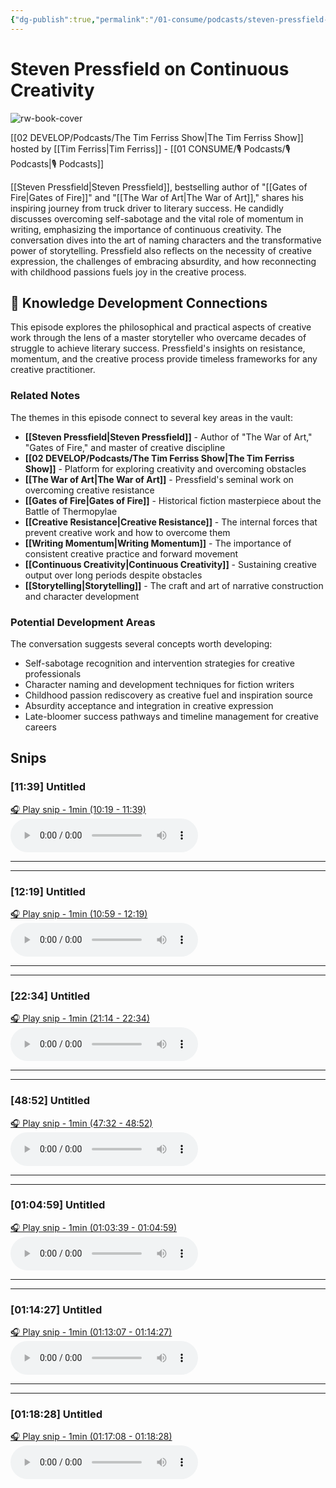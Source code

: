 ```yaml
---
{"dg-publish":true,"permalink":"/01-consume/podcasts/steven-pressfield-on-continuous-creativity/","title":"Steven Pressfield on Continuous Creativity","tags":["podcasts","creativity","writing","resistance","momentum","storytelling","self-sabotage","artistic-expression"],"created":"2023-12-18","updated":"2025-07-27"}
---
```


# Steven Pressfield on Continuous Creativity

![rw-book-cover](https://images.weserv.nl/?url=https%3A%2F%2Fcontent.production.cdn.art19.com%2Fimages%2F69%2F10%2F10%2Ffb%2F691010fb-625e-4abe-993c-a57228b28dbe%2F91cb53ae0d5dbb379b9dffecf0a772593891d0d09bbe6d90ee746edbdb79e3ec75584f2ceb8260e9f675a90c05419b9b99842a76905b686f0f51c1a9d3e227ab.jpeg&w=300&h=300)

 [[02 DEVELOP/Podcasts/The Tim Ferriss Show\|The Tim Ferriss Show]] hosted by [[Tim Ferriss\|Tim Ferriss]] - [[01 CONSUME/🎙️ Podcasts/🎙️ Podcasts\|🎙️ Podcasts]]
 
 [[Steven Pressfield\|Steven Pressfield]], bestselling author of "[[Gates of Fire\|Gates of Fire]]" and "[[The War of Art\|The War of Art]]," shares his inspiring journey from truck driver to literary success. He candidly discusses overcoming self-sabotage and the vital role of momentum in writing, emphasizing the importance of continuous creativity. The conversation dives into the art of naming characters and the transformative power of storytelling. Pressfield also reflects on the necessity of creative expression, the challenges of embracing absurdity, and how reconnecting with childhood passions fuels joy in the creative process.

## 🧠 Knowledge Development Connections

This episode explores the philosophical and practical aspects of creative work through the lens of a master storyteller who overcame decades of struggle to achieve literary success. Pressfield's insights on resistance, momentum, and the creative process provide timeless frameworks for any creative practitioner.

### Related Notes

The themes in this episode connect to several key areas in the vault:

- **[[Steven Pressfield\|Steven Pressfield]]** - Author of "The War of Art," "Gates of Fire," and master of creative discipline
- **[[02 DEVELOP/Podcasts/The Tim Ferriss Show\|The Tim Ferriss Show]]** - Platform for exploring creativity and overcoming obstacles
- **[[The War of Art\|The War of Art]]** - Pressfield's seminal work on overcoming creative resistance
- **[[Gates of Fire\|Gates of Fire]]** - Historical fiction masterpiece about the Battle of Thermopylae
- **[[Creative Resistance\|Creative Resistance]]** - The internal forces that prevent creative work and how to overcome them
- **[[Writing Momentum\|Writing Momentum]]** - The importance of consistent creative practice and forward movement
- **[[Continuous Creativity\|Continuous Creativity]]** - Sustaining creative output over long periods despite obstacles
- **[[Storytelling\|Storytelling]]** - The craft and art of narrative construction and character development

### Potential Development Areas

The conversation suggests several concepts worth developing:
- Self-sabotage recognition and intervention strategies for creative professionals
- Character naming and development techniques for fiction writers
- Childhood passion rediscovery as creative fuel and inspiration source
- Absurdity acceptance and integration in creative expression
- Late-bloomer success pathways and timeline management for creative careers




## Snips


### [11:39] Untitled


[🎧 Play snip - 1min️ (10:19 - 11:39)](https://share.snipd.com/snip/d111c806-bdb0-4017-b2bf-9334b909ca93)
<audio controls> <source src="https://rss.art19.com/episodes/1a5c3727-9086-41fc-9ffe-0c0ec24748d7.mp3?rss_browser=BAhJIgpTbmlwZAY6BkVU--7de01baece82063bda1cca2dc0d698735fdbe34a#t=10:19,11:39"> </audio>




---




---


### [12:19] Untitled


[🎧 Play snip - 1min️ (10:59 - 12:19)](https://share.snipd.com/snip/a72a6cb9-9693-405a-9004-8d27b9cf697d)
<audio controls> <source src="https://rss.art19.com/episodes/1a5c3727-9086-41fc-9ffe-0c0ec24748d7.mp3?rss_browser=BAhJIgpTbmlwZAY6BkVU--7de01baece82063bda1cca2dc0d698735fdbe34a#t=10:59,12:19"> </audio>




---




---


### [22:34] Untitled


[🎧 Play snip - 1min️ (21:14 - 22:34)](https://share.snipd.com/snip/64268dbc-5ff0-48fa-b611-5e17cdfadbb9)
<audio controls> <source src="https://rss.art19.com/episodes/1a5c3727-9086-41fc-9ffe-0c0ec24748d7.mp3?rss_browser=BAhJIgpTbmlwZAY6BkVU--7de01baece82063bda1cca2dc0d698735fdbe34a#t=21:14,22:34"> </audio>




---




---


### [48:52] Untitled


[🎧 Play snip - 1min️ (47:32 - 48:52)](https://share.snipd.com/snip/07559739-0210-47b0-96c2-f79f387e4edf)
<audio controls> <source src="https://rss.art19.com/episodes/1a5c3727-9086-41fc-9ffe-0c0ec24748d7.mp3?rss_browser=BAhJIgpTbmlwZAY6BkVU--7de01baece82063bda1cca2dc0d698735fdbe34a#t=47:32,48:52"> </audio>




---




---


### [01:04:59] Untitled


[🎧 Play snip - 1min️ (01:03:39 - 01:04:59)](https://share.snipd.com/snip/90b5f133-fd1a-404d-b2ca-3ce84ae753ca)
<audio controls> <source src="https://rss.art19.com/episodes/1a5c3727-9086-41fc-9ffe-0c0ec24748d7.mp3?rss_browser=BAhJIgpTbmlwZAY6BkVU--7de01baece82063bda1cca2dc0d698735fdbe34a#t=01:03:39,01:04:59"> </audio>




---




---


### [01:14:27] Untitled


[🎧 Play snip - 1min️ (01:13:07 - 01:14:27)](https://share.snipd.com/snip/49823347-16c8-46fa-a08c-d473195ad6da)
<audio controls> <source src="https://rss.art19.com/episodes/1a5c3727-9086-41fc-9ffe-0c0ec24748d7.mp3?rss_browser=BAhJIgpTbmlwZAY6BkVU--7de01baece82063bda1cca2dc0d698735fdbe34a#t=01:13:07,01:14:27"> </audio>




---




---


### [01:18:28] Untitled


[🎧 Play snip - 1min️ (01:17:08 - 01:18:28)](https://share.snipd.com/snip/720ef190-71c1-454b-8173-1beff9e929cf)
<audio controls> <source src="https://rss.art19.com/episodes/1a5c3727-9086-41fc-9ffe-0c0ec24748d7.mp3?rss_browser=BAhJIgpTbmlwZAY6BkVU--7de01baece82063bda1cca2dc0d698735fdbe34a#t=01:17:08,01:18:28"> </audio>


